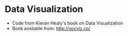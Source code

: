 # Data Visualization 
* Code from Kieran Healy's book on Data Visualization
* Book available from: http://socviz.co/

